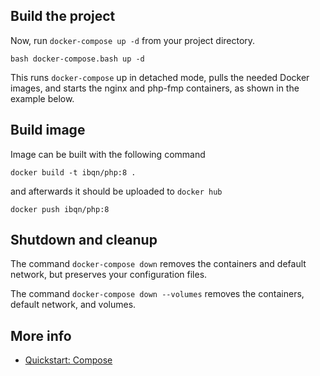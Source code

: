 ## Build the project

Now, run `docker-compose up -d` from your project directory.

```shell
bash docker-compose.bash up -d
```

This runs `docker-compose` up in detached mode, pulls the needed Docker images, and starts the nginx and php-fmp containers, as shown in the example below.

## Build image

Image can be built with the following command

```shell
docker build -t ibqn/php:8 .
```

and afterwards it should be uploaded to `docker hub`

```shell
docker push ibqn/php:8
```

## Shutdown and cleanup

The command `docker-compose down` removes the containers and default network, but preserves your configuration files.

The command `docker-compose down --volumes` removes the containers, default network, and volumes.

## More info

-   [Quickstart: Compose](https://docs.docker.com/compose/gettingstarted/)
